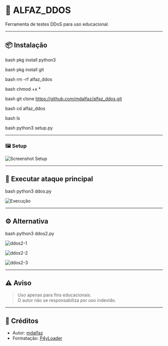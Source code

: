 # 🚀 ALFAZ_DDOS

Ferramenta de testes DDoS para uso educacional.

---

## 📦 Instalação

bash
pkg install python3



bash
pkg install git



bash
rm -rf alfaz_ddos



bash
chmod +x *



bash
git clone https://github.com/mdalfaz/alfaz_ddos.git



bash
cd alfaz_ddos



bash
ls



bash
python3 setup.py



---

### 🖼 Setup

![Screenshot Setup](https://github.com/mdalfaz/alfaz_ddos/assets/125147223/50b58114-17ca-462e-a6bf-39f3218feca4)

---

## 🚀 Executar ataque principal

bash
python3 ddos.py



![Execução](https://github.com/mdalfaz/alfaz_ddos/assets/125147223/93c6cfdc-5ab9-4dd8-a525-dd117681a012)

---

## ⚙ Alternativa

bash
python3 ddos2.py



![ddos2-1](https://github.com/mdalfaz/ALFAZ_DDOS/assets/125147223/bfdac383-af99-415a-baed-1ce6fcb421e3)

![ddos2-2](https://github.com/mdalfaz/ALFAZ_DDOS/assets/125147223/910b2761-10b9-42e9-a6de-2628c35efd12)

![ddos2-3](https://github.com/mdalfaz/ALFAZ_DDOS/assets/125147223/2aad625e-a580-4202-83ab-69c517ce5444)

---

## ⚠ Aviso

> Uso apenas para fins educacionais.  
> O autor não se responsabiliza por uso indevido.

---

## 📣 Créditos

- Autor: [mdalfaz](https://github.com/mdalfaz)  
- Formatação: [P4yLoader](https://igsmbrasil.online)
